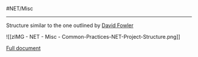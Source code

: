 #NET/Misc 

---

Structure similar to the one outlined by [David Fowler](https://gist.github.com/davidfowl/ed7564297c61fe9ab814)

![[zIMG - NET - Misc - Common-Practices-NET-Project-Structure.png]]

[Full document](zDOC_NET_Misc_Common-Practices-NET-Project-Structure.mhtml)